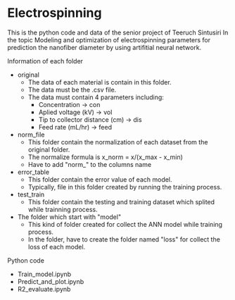 # Electrospinning
This is the python code and data of the senior project of Teeruch Sintusiri
In the topic Modeling and optimization of electrospinning parameters for prediction the nanofiber diameter by using artifitial neural network.

Information of each folder
- original
  - The data of each material is contain in this folder.
  - The data must be the .csv file.
  - The data must contain 4 parameters including:
    - Concentration -> con
    - Aplied voltage (kV) -> vol
    - Tip to collector distance (cm) -> dis
    - Feed rate (mL/hr) -> feed
 - norm_file
    - This folder contain the normalization of each dataset from the original folder.
    - The normalize formula is x_norm = x/(x_max - x_min)
    - Have to add "norm_" to the columns name
 - error_table
    - This folder contain the error value of each model.
    - Typically, file in this folder created by running the training process.
 - test_train
    - This folder contain the testing and training dataset which splited while trainning process.
 - The folder which start with "model"
    - This kind of folder created for collect the ANN model while training process.
    - In the folder, have to create the folder named "loss" for collect the loss of each model.


Python code
  - Train_model.ipynb
  - Predict_and_plot.ipynb
  - R2_evaluate.ipynb
